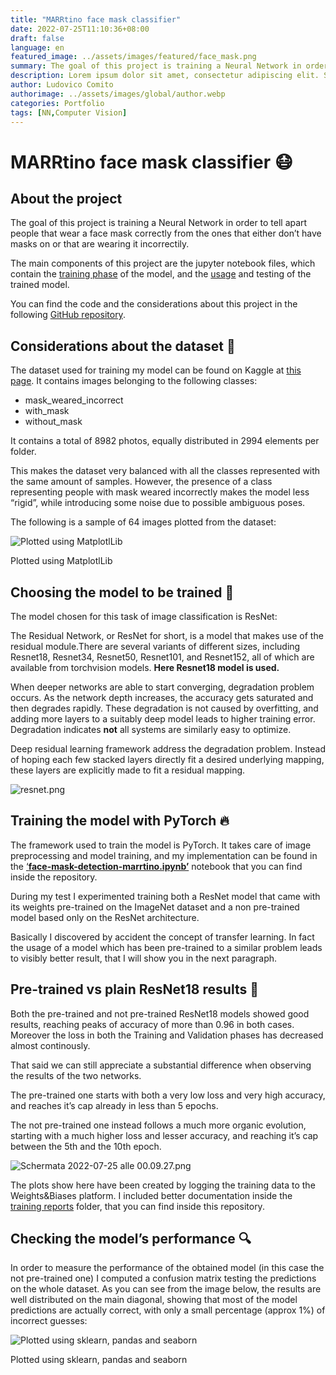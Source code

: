 ```yaml
---
title: "MARRtino face mask classifier"
date: 2022-07-25T11:10:36+08:00
draft: false
language: en
featured_image: ../assets/images/featured/face_mask.png
summary: The goal of this project is training a Neural Network in order to tell apart people that wear a face mask correctly from the ones that either don’t have masks on or that are wearing it incorrectily.
description: Lorem ipsum dolor sit amet, consectetur adipiscing elit. Sed cursus, odio nec venenatis lacinia, lacus lectus varius nisi, in tristique mi purus ut libero. Vestibulum vel convallis felis. Ut finibus lorem vestibulum lobortis rhoncus.
author: Ludovico Comito
authorimage: ../assets/images/global/author.webp
categories: Portfolio
tags: [NN,Computer Vision]
---
```


# MARRtino face mask classifier 😷

## About the project

The goal of this project is training a Neural Network in order to tell apart people that wear a face mask correctly from the ones that either don’t have masks on or that are wearing it incorrectily.

The main components of this project are the jupyter notebook files, which contain the [training phase](https://github.com/ludocomito/marrtino-face-detection#:~:text=MARRtino_Face_Detection_Use_Model.ipynb) of the model, and the [usage](https://github.com/ludocomito/marrtino-face-detection/blob/main/MARRtino_Face_Detection_Use_Model.ipynb) and testing of the trained model. 

You can find the code and the considerations about this project in the following [GitHub repository](https://github.com/ludocomito/marrtino-face-detection).

## Considerations about the dataset  💽

The dataset used for training my model can be found on Kaggle at [this page](https://www.kaggle.com/datasets/vijaykumar1799/face-mask-detection). It contains images belonging to the following classes:

- mask_weared_incorrect
- with_mask
- without_mask

It contains a total of 8982 photos, equally distributed in 2994 elements per folder.

This makes the dataset very balanced with all the classes represented with the same amount of samples. However, the presence of a class representing people with mask weared incorrectly makes the model less “rigid”, while introducing some noise due to possible ambiguous poses.

The following is a sample of 64 images plotted from the dataset:

![Plotted using MatplotlLib](https://lh3.googleusercontent.com/u/0/drive-viewer/AFDK6gOsWK_FyJ5NOFDO46rUnKyoF10iljNVXlCd7YbANTl7xvsIZceoba8H0VtlmEj2im0FrsEpiBZmTMEdgKmzp07Hzkvc=w1260-h1035)

Plotted using MatplotlLib

## Choosing the model to be trained  🧠

The model chosen for this task of image classification is ResNet:

The Residual Network, or ResNet for short, is a model that makes use of the residual module.There are several variants of different sizes, including Resnet18, Resnet34, Resnet50, Resnet101, and Resnet152, all of which are available from torchvision models. **Here Resnet18 model is used.**

When deeper networks are able to start converging, degradation problem occurs. As the network depth increases, the accuracy gets saturated and then degrades rapidly. These degradation is not caused by overfitting, and adding more layers to a suitably deep model leads to higher training error. Degradation indicates **not** all systems are similarly easy to optimize.

Deep residual learning framework address the degradation problem. Instead of hoping each few stacked layers directly fit a desired underlying mapping, these layers are explicitly made to fit a residual mapping.

![resnet.png](https://lh3.googleusercontent.com/fife/AMPSemfx9fS8G-UwJUq1R7YDJeAkKJ_AOVcHl_nPzSqqX63lXNGSU0Se0525dDMeOZw2pBDGoLdX4pHFQTDZJRO0CUmMpuJ1xC3lOHP18t0lJ5J1Ucq_kTQAxsfkh2Icnq9BYPDKpJdhT-WCZ7ovXIl9ahu5H2gcImNl6DynZMQMRN5gKNUO51rgnbLiicbbZkKyW4R9QfE7N1Vi-atMeetRakMR1Qg2WGQVgjn8oMcqeZx-xzihu_xb77lXoXjlQOwjYLS0wPP_Swo9c7zInLY1pXwnu4nOLcmQyX9IRICvlnLPsjjJiZcEqJ3ksW5P1RqrizvysdFBSN102rEYLoELKgSAJeUM1gQdnOEr-LCJMRlRlA7zQJdbzgPzciaChcwO3YHpZgcnOiC-31tTMrhgAzyXU_vnKpOZeDdhsshRcvAqEo-ukhPu8vkeCegECTjpIXSw2y2Qe-j8cy4Xzp0ieOG_v06IDnySwhZ65NPSqzBL1XgrjE8sMXpfoxtptmfpnwrYHa8xTx9ZG2-RvD_3TBNMlxUgP6oOyMlZAk5m97jE1Nrf6--_gheDqXJfFD5lSV5NlEq3BuaPni8lp3VMdC1jZ-TlY4dcKdalN8VBF8We6zb2_UqH09mVmYwwHWIIxk5ls5V-qUPvb-3J4qq-xr4ZW9flXCcI5EXXZsxm48WXqH_c9LshVfPhjVZYIURNYi5sJbbF4uaMuhq-3g1sIap4E9iq10HwIO1QFeFuzD9docQg8ie45rD6lwSOMkpEbsIWSEfC3Q-jgYQ-tFkLgWoe471KX-JDgmRnRu6nyiPg4WMb-RzSPuTY8vl09LR9L3b042E3uyfgobC9Ui9AKWOZtHZxq05jFvqWe3MdZWhfbLL-kTF6YCuirfdOVIXDkYVm5HLgUL1VLmX6Elnt_WcPrsLFebpQh7SXOA203v2Hkh8Lxei0cqDJryQWThQLiT5M6VYEqIyAlkL7qDGd3FXRX8OvhNO0jEjgIPpWONLiHfqAra_sMm6y6nSBYqUxgFATwkgkXZruvE9Tbn-6dL00-jpI938bSn4uYNvWv2AHPWNdrNMDAjf5qdeH5IQhF4nFFxRnVMO3_fDBEHKVgOZS-us_aDM12Q54rvuz1RJAh5y0NlIfRco1nfD2VIdlPgcgOlxEbFeQ5L0m2Cm4KKnE0ZoK7Mnd4DTVrcV61wVJoeH_MZt_D_AKTwMOgWnEzXiKZWO_ZPLCJrflZ0rl6t3lPwX7-p6KaMVXQN-bHClx6IUSqrDP2jd_r1DqxFElq2k3aRMOEq4-F9SKalt9TzY7qick4IATkoLx8i0ttxfekb5hulCDIXhS8Gyh3U2kCy4Zljwbx5Ht6WRcYH99g8cu6mzIHQqorQsN5CeKTmxWPUqto4ZktXvi5-oywpm_-uftxh8QdEN_OpelJslteFRlxIwdx8wJ7WO6lAZFI7f6ayncVVsB-wPqOTQc6sybNmeEEPrmanS49SVUli6NnttHZWUtwj-nTVtMSKxUpTE6eefE43Lh5tt64-uYh6uPMm05BiLcu6NbYypUbSA2f4EyBXC2dg_JhyMSYIqPUp9PwUQJ2-uE2Bya_a5L3to5jsK1Obczmq7NeyOdcXVVNOuvtuJ2q9JRzh_lEjeaLv1rJR1nl0qJNwbLIJG8GSVlNJgO8lkrXlgOiqhr-i1OPoSCSR12yEgKOw6KgBwy5w=w1260-h1035)

## Training the model with PyTorch 🔥

The framework used to train the model is PyTorch. It takes care of image preprocessing and model training, and my implementation can be found in the [‘****face-mask-detection-marrtino.ipynb’****](https://github.com/ludocomito/marrtino-face-detection/blob/main/face-mask-detection-marrtino.ipynb) notebook that you can find inside the repository.

During my test I experimented training both a ResNet model that came with its weights pre-trained on the ImageNet dataset and a non pre-trained model based only on the ResNet architecture.

Basically I discovered by accident the concept of transfer learning. In fact the usage of a model which has been pre-trained to a similar problem leads to visibly better result, that I will show you in the next paragraph.

## Pre-trained vs plain ResNet18 results  🥊

Both the pre-trained and not pre-trained ResNet18 models showed good results, reaching peaks of accuracy of more than 0.96 in both cases. Moreover the loss in both the Training and Validation phases has decreased almost continously.

That said we can still appreciate a substantial difference when observing the results of the two networks. 

The pre-trained one starts with both a very low loss and very high accuracy, and reaches it’s cap already in less than 5 epochs. 

The not pre-trained one instead follows a much more organic evolution, starting with a much higher loss and lesser accuracy, and reaching it’s cap between the 5th and the 10th epoch.

![Schermata 2022-07-25 alle 00.09.27.png](https://lh3.googleusercontent.com/fife/AMPSemebeTprVRTAMliTr8IDYN-LoKJQPLF0GgBr_22AlGn7RUo0pZeD1GWJmUIl5YDJo05km6Dp1yaDT8FLXqElxCZbqe_y75Ebj9Gx5dIHL2iCwHwZwa7ZNsJhfIUIZrR54yzK5HyA7oPCV9sKMnFJPl4G9nhNhhLHTucZdRCYbIedYnFbZFRr5n6GOoAa9n2WneAdTovL493-lFhO_bYjalnkiFWWPvSbC4q-52YYf4JreSBECu0zAC7z1mtzoOx_37gQNK1dln_Bo0fOocD4YpF9gTscfz4LPjewzwrd9W-Nek-3c8mFcX0jiXykfXqq8zVa6m9S6Sy_VWWSiEatdsoDEc4tl6Nnb7R_xK-xzEaPCi237tF5Ah0G7PrSSC-9qyzBqR6z6P_sbtGJA3yE4D8TMTXS68y7pJT5bqmTD8kbAjKGo7DS7AQrfSi7hK4o7O122EhPs_QgsvJVPWqckJ6eG37H_RRTIbb0u48EjCN9W87KxawWeaBf8clF77iUcGc_i2QPCvaK99K1UNK62aSz91PdZ3UCEaLduJVnVbxxglgss-tVwcLbtnMNdxlUwKSgeyEWvzfXytRmGZLT7BVjAySKdcbGJrsMWYjHh_jFt-PREu1fywEmB3HXqP8hWbyUcHXIwYXw0B3Zp1hSDiCJVNNufiLtQVvQYuIbsYAOLsYJ6Xy5w6CfJN_ayXFWwW89N7m6cba_x3G7VOfClKBx_ByRM_lZgGCU6xQIBx-Xbbfp28qWP6TqA6QN4vmed5ql1aR0ChCmQzSefiBAFG6eaEcIzHMOkUx_TF911zmNmfyVFYkJlkrXouUiZ6Y7s-AB6uPefJ2NRBkDlFKwu8eXMtfNOjK5ThLW8Z6CRHzQ5gn_4xyTG48RmL6o5E3M82xsdN0bEZgqw9wAOqap1b6Moye6DEC1LOWMkRUjsf231T8EiTQgNbvwZuIabeprOzhzeAIT7W1ho373vasgIyiYtF-sbpmPYDhUkowIAnBdQhDmHecQ7ykl0wT0uRghLtjMzm0xMggrw8oFeqmNld4YF0lY1hV1rfhfGHPd-b5XveKwBZ0IpSzVFV0UH_s5a1wKOk8Njo131-bm7zhjQlsxFnJgVwXjt_phVGlnPyyV67Y25wmLjkNLm7sfInBT17DYAY0UFfwwxouIrzm33CHiif_DYHaA_ku1xcPqU5AFTxE8AS44ZmCTxiCiWb0g_CdfmWxqzDhMcBF1W7hs4hJSjct4HyrEWPaAOe3O6n92fusVnfDqgrjXlZ8D8iY776-O_hOMh-bQzhxRaEbpin4AlbXRNvjkqApXB3UWaXyJsuIuyYAgBcXF6r7W0JqubgxraH8yVZAYwadEqMCPm4iWH97K6jXRjWxX8L0gy9PfrEcvW4yYV92fr31CDMDWy54MhLo-EqAudUjyjNX0rJkMeJz_SSpJq2ZC8nytk2JHTPwJN2kM11NuY-9_2PPSfe-u8RDxrFK1lNa7qfD0i5pxHVnxg4RCVXq08na7X2qaPHhNT7GwHNv0_Kg5JRvWkZeIs2DfhMH8qwrSo5z_3Xb46-fWLLNi7pTbiH0eTaBW2_-efBQvG3hgRoCldpE9ghDJ1A7wZzMaZKutglbMMa1ydXyzA9dPTGDlizMbS2W9cLb4TORn-32w5gFsBkwVpiuvj76kciKT53BJu0GX6pimevW-AERlDdpr8DCDeQ=w1260-h1035)

The plots show here have been created by logging the training data to the Weights&Biases platform. I included better documentation inside the [training reports](https://github.com/ludocomito/marrtino-face-detection/tree/main/training%20reports) folder, that you can find inside this repository.

## Checking the model’s performance  🔍

In order to measure the performance of the obtained model (in this case the not pre-trained one) I computed a confusion matrix testing the predictions on the whole dataset. As you can see from the image below, the results are well distributed on the main diagonal, showing that most of the model predictions are actually correct, with only a small percentage (approx 1%) of incorrect guesses:

![Plotted using sklearn, pandas and seaborn ](https://lh3.googleusercontent.com/fife/AMPSemegNIMHYKKA1SwDJBFxBmk9TPyOwvjeVkPLFSsBOcNjTe5TZKGQvZA3ryFT49uRetXLq8zMpiWkL0vRHBZ82eRgD_2GQn_lr-e3Iqb1oIuppY2aKXRbVx4X2QJrU90CZpMvK0fn2F8AtKLpufby-g4ZGEHSlrkOlq0m-amN2j-u8XUIaTDueWovV_G3_kQVKt4NWW-8oURkdvQlO9UCbeZ3e5nHA_5RnoBJDE56Kg1ytuIaZ20jk733Y_sAj-d4p_NFu2SZ5frENs95qlat4philcBgGAb2EBMdJehno8cFOEavqS5ATplS-KZesAQd-o2omG0J4kmEEuDv0O3TUNVtSVEluRX0LhPPcjYJo2LhQhQ9dfuzqVdoST1w0GpsjqA5Wz_EHhyHcyQ1GW4dVlkDW9F0oMQ1GpB_VVTxuD4SXYA8U2Ejvrd0cu28xx4ptYv4lRmA2dvshG2jN4K-LBdrWfPjYQd7F0saI_QR1ywx-e2mwe08DJEWhXGcZrbs2-8mklQX8nxMXFV_8a3URd7VapddSLfrW6njfhjEnLVq9LSsF0LBR-V10799-CwIDW1OZ_ZSBU3dFusOSKKTH_2X2Z_IfazujBXk12Rgd_JhTkEN2kFRf8gQhbM9lON66GDmU_ZPYyb2Umjwm-BV926uYYzhsz7h6Sv-cdemYdGcCVWYnzEnX_qq0w_Q2nmItnz2kwl9PgHC1E7BVEP2jdzSJnzc4XdFT4rOjeBpN030EXJWfyYfUoJJ2aw9g8A6rw-_dkx-0v9j-08e1jliLu3O5_gTIKXxlFBhvacJn33a6ou5h52OehPYBbcXvkkP0QHTcxRtjZPfCzbOdimssgRpmD6iGISd6RZUYeQtXGL-QAWnX8O0ggvf9XN7-jW-mo-7pkaVYX72CJ7hmCqHV7ANSetPEvFvgIdx52IiFxuyPTtPIajirFLUUq7s2dazEELqVykZ44Z1Q3-KIMnUcoWE_ve2duLD56xz5_fJkxyxGkMcB3VWMEmXd6GiCtbgCQO9LaeBsiDNQR89ZfuHFcQR979DRhKPZrh55y9_SFbEresV9jvQa7MFnsOD-n7URFTqImGB-ORum3gHofmcvxhbu5OG2cecVyC487OuSvCpgDnrOTk3g_b-H7axCqJk0qB3Jcsdsu-8Sat0lVzsFof8pkls7MOs40dVf-keODkarvfz-uP2D6GEibbYlLg3Zql0QhnSOvdpIS4J6qapnAcRCi8GS1RwOcyV5_qXEJfSxxEb-7skES4KGxxJUJgICLjPntRTbxjyurdAFLk8aWpkfbQsPDyNUZyAo5EgryrJj_-7NIROMo8oi-Eh9JA6S_SkuzIZV-e_yQhhVBYoWkLTKSDUNj_X4GDeNZa25_XQO4OVAwY7mTmXWdrWu51CflukcQqGtdVFw5XR7U5TGVUPfROv_RU7LMq9QdHdwmES4tQHbllxkl8NwG3XvZm4oWCo3uEXdkq82j881LLcghZBby35XZ5PTTWqWBiVbtHU30dSctM8wW0tl6xwctjFpIV38QgGBk7ImC4QXhH9uFNnhaIdFpKlnTY76sOoEBPdSk46gXqwPaIJ-0GOg5itG1TB7xML6NFHFgBEbumZfSVIue-_IRu1wiT4-_GQFDs2ykT7lW-yqm6qqnjh4cUgPmQM9XEZFJy4SJ7MpBKKF3UxyMqIPo_lbL126YwbTA=w1260-h693)

Plotted using sklearn, pandas and seaborn